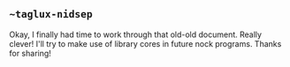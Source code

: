 ## `~taglux-nidsep`
Okay, I finally had time to work through that old-old document. Really clever! I'll try to make use of library cores in future nock programs. Thanks for sharing!